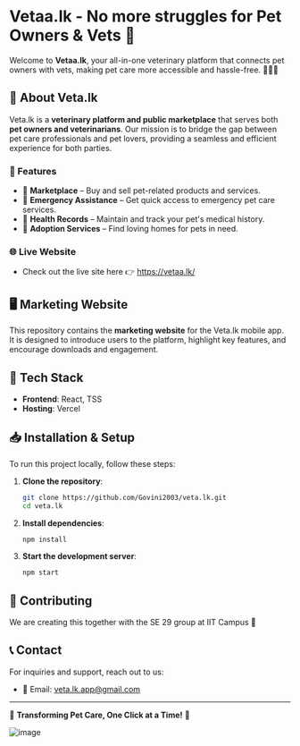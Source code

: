 # Vetaa.lk - No more struggles for Pet Owners & Vets 🐾

Welcome to **Vetaa.lk**, your all-in-one veterinary platform that connects pet owners with vets, making pet care more accessible and hassle-free. 🐶🐱🐾

## 🚀 About Veta.lk
Veta.lk is a **veterinary platform and public marketplace** that serves both **pet owners and veterinarians**. Our mission is to bridge the gap between pet care professionals and pet lovers, providing a seamless and efficient experience for both parties.

### 🌟 Features
- 🛒 **Marketplace** – Buy and sell pet-related products and services.
- 📌 **Emergency Assistance** – Get quick access to emergency pet care services.
- 📝 **Health Records** – Maintain and track your pet's medical history.
- 🐶 **Adoption Services** – Find loving homes for pets in need.

### 🌐 Live Website
- Check out the live site here 👉 https://vetaa.lk/

## 🖥️ Marketing Website
This repository contains the **marketing website** for the Veta.lk mobile app. It is designed to introduce users to the platform, highlight key features, and encourage downloads and engagement.

## 🔧 Tech Stack
- **Frontend**: React, TSS
- **Hosting**: Vercel

## 📥 Installation & Setup
To run this project locally, follow these steps:

1. **Clone the repository**:
   ```bash
   git clone https://github.com/Govini2003/veta.lk.git
   cd veta.lk
   ```

2. **Install dependencies**:
   ```bash
   npm install
   ```

3. **Start the development server**:
   ```bash
   npm start
   ```

## 📢 Contributing
We are creating this together with the SE 29 group at IIT Campus 🚀


## 📞 Contact
For inquiries and support, reach out to us:
- 📩 Email: veta.lk.app@gmail.com
  
---
🚀 **Transforming Pet Care, One Click at a Time!** 🐾


![image](https://github.com/user-attachments/assets/ee08d999-5126-488f-9792-d936a8f021d1)

